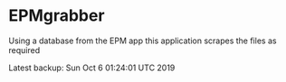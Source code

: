 # EPMgrabber
Using a database from the EPM app this application scrapes the files as required


Latest backup: Sun Oct 6 01:24:01 UTC 2019
